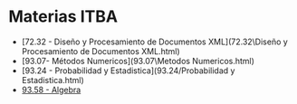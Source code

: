 # Materias ITBA

- [72.32 - Diseño y Procesamiento de Documentos XML](72.32\Diseño y Procesamiento de Documentos XML.html)
-  [93.07- Métodos Numericos](93.07\Metodos Numericos.html) 
- [93.24 - Probabilidad y Estadistica](93.24/Probabilidad y Estadistica.html)
- [93.58 - Algebra](93.58/Algebra.html)

